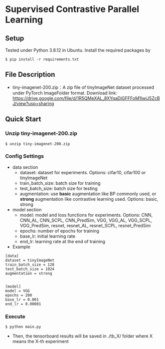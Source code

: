 # Supervised Contrastive Parallel Learning
## Setup
Tested under Python 3.8.12 in Ubuntu.
Install the required packages by
```
$ pip install -r requirements.txt
```

## File Description
* tiny-imagenet-200.zip：A zip file of tinyImageNet dataset processed under PyTorch ImageFolder format. Download link: https://drive.google.com/file/d/1R5QMeXAL_8XYqaDiGFFFoM1IwiJ5ZcBJ/view?usp=sharing

## Quick Start
### Unzip tiny-imagenet-200.zip
```
$ unzip tiny-imagenet-200.zip
```
### Config Settings
* data section
    * dataset: dataset for experiments. Options: cifar10, cifar100 or tinyImageNet 
    * train_batch_size: batch size for training
    * test_batch_size: batch size for testing
    * augmentation: use **basic** augmentation like BP commonly used, or **strong** augmentation like contrastive learning used. Options: basic, strong
* model section
    * model: model and loss functions for experiments. Options: CNN, CNN_AL, CNN_SCPL, CNN_PredSim, VGG, VGG_AL, VGG_SCPL, VGG_PredSim, resnet, resnet_AL, resnet_SCPL, resnet_PredSim
    * epochs: number of epochs for training
    * base_lr: initial learning rate
    * end_lr: learning rate at the end of training
* Example
```
[data]
dataset = tinyImageNet
train_batch_size = 128
test_batch_size = 1024
augmentation = strong


[model]
model = VGG
epochs = 200
base_lr = 0.001
end_lr = 0.00001
```
### Execute
```
$ python main.py
```
* Then, the tensorboard results will be saved in ./tb_X/ folder where X means the X-th experiment